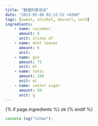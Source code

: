 ```yaml
---
title: "数据列表测试"
date: "2013-05-06 02:12:52 +0200"
tags: [sweet, alcohol, dessert, cold]
ingredients:
    - name: cucumber
      amount: 6
      unit: slices of
    - name: mint leaves
      amount: 6
      unit:
    - name: gin
      amount: 75
      unit: ml
    - name: tonic
      amount: 250
      unit: ml
    - name: caster sugar
      amount: 50
      unit: g
---
```


{% if page.ingredients %}
ok
{% endif %}

```js
console.log("nihao");
```
